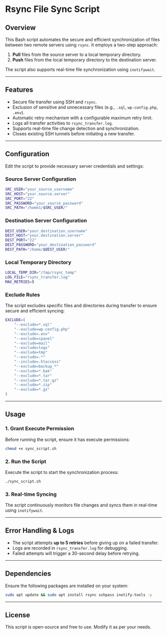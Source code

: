 # Rsync File Sync Script

## Overview
This Bash script automates the secure and efficient synchronization of files between two remote servers using `rsync`. It employs a two-step approach:

1. **Pull** files from the source server to a local temporary directory.
2. **Push** files from the local temporary directory to the destination server.

The script also supports real-time file synchronization using `inotifywait`.

---

## Features
- Secure file transfer using SSH and `rsync`.
- Exclusion of sensitive and unnecessary files (e.g., `.sql`, `wp-config.php`, `.env`).
- Automatic retry mechanism with a configurable maximum retry limit.
- Logs all transfer activities to `rsync_transfer.log`.
- Supports real-time file change detection and synchronization.
- Closes existing SSH tunnels before initiating a new transfer.

---

## Configuration
Edit the script to provide necessary server credentials and settings:

### **Source Server Configuration**
```bash
SRC_USER="your_source_username"
SRC_HOST="your.source.server"
SRC_PORT="22"
SRC_PASSWORD="your_source_password"
SRC_PATH="/home1/$SRC_USER/"
```

### **Destination Server Configuration**
```bash
DEST_USER="your_destination_username"
DEST_HOST="your.destination.server"
DEST_PORT="22"
DEST_PASSWORD="your_destination_password"
DEST_PATH="/home/$DEST_USER/"
```

### **Local Temporary Directory**
```bash
LOCAL_TEMP_DIR="/tmp/rsync_temp"
LOG_FILE="rsync_transfer.log"
MAX_RETRIES=5
```

### **Exclude Rules**
The script excludes specific files and directories during transfer to ensure secure and efficient syncing:
```bash
EXCLUDE=(
    "--exclude=*.sql"
    "--exclude=wp-config.php"
    "--exclude=.env"
    "--exclude=cpanel"
    "--exclude=mail"
    "--exclude=logs"
    "--exclude=tmp"
    "--exclude=.*"
    "--include=.htaccess"
    "--exclude=backup_*"
    "--exclude=*.bak"
    "--exclude=*.tar"
    "--exclude=*.tar.gz"
    "--exclude=*.zip"
    "--exclude=*.gz"
)
```

---

## Usage
### 1. **Grant Execute Permission**
Before running the script, ensure it has execute permissions:
```bash
chmod +x sync_script.sh
```

### 2. **Run the Script**
Execute the script to start the synchronization process:
```bash
./sync_script.sh
```

### 3. **Real-time Syncing**
The script continuously monitors file changes and syncs them in real-time using `inotifywait`.

---

## Error Handling & Logs
- The script attempts **up to 5 retries** before giving up on a failed transfer.
- Logs are recorded in `rsync_transfer.log` for debugging.
- Failed attempts will trigger a 30-second delay before retrying.

---

## Dependencies
Ensure the following packages are installed on your system:
```bash
sudo apt update && sudo apt install rsync sshpass inotify-tools -y
```

---

## License
This script is open-source and free to use. Modify it as per your needs.
